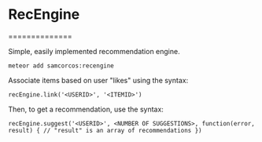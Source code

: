 # RecEngine
==============

Simple, easily implemented recommendation engine.

`meteor add samcorcos:recengine`

Associate items based on user "likes" using the syntax:

`recEngine.link('<USERID>', '<ITEMID>')`

Then, to get a recommendation, use the syntax:

`recEngine.suggest('<USERID>', <NUMBER OF SUGGESTIONS>, function(error, result) {
  // "result" is an array of recommendations
  })`
